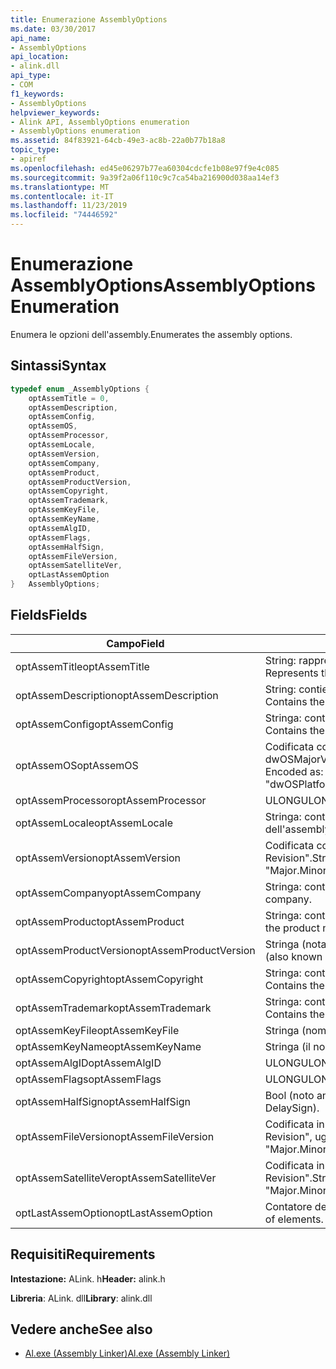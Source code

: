 ```yaml
---
title: Enumerazione AssemblyOptions
ms.date: 03/30/2017
api_name:
- AssemblyOptions
api_location:
- alink.dll
api_type:
- COM
f1_keywords:
- AssemblyOptions
helpviewer_keywords:
- Alink API, AssemblyOptions enumeration
- AssemblyOptions enumeration
ms.assetid: 84f83921-64cb-49e3-ac8b-22a0b77b18a8
topic_type:
- apiref
ms.openlocfilehash: ed45e06297b77ea60304cdcfe1b08e97f9e4c085
ms.sourcegitcommit: 9a39f2a06f110c9c7ca54ba216900d038aa14ef3
ms.translationtype: MT
ms.contentlocale: it-IT
ms.lasthandoff: 11/23/2019
ms.locfileid: "74446592"
---
```

# <a name="assemblyoptions-enumeration"></a><span data-ttu-id="9cfff-102">Enumerazione AssemblyOptions</span><span class="sxs-lookup"><span data-stu-id="9cfff-102">AssemblyOptions Enumeration</span></span>
<span data-ttu-id="9cfff-103">Enumera le opzioni dell'assembly.</span><span class="sxs-lookup"><span data-stu-id="9cfff-103">Enumerates the assembly options.</span></span>  
  
## <a name="syntax"></a><span data-ttu-id="9cfff-104">Sintassi</span><span class="sxs-lookup"><span data-stu-id="9cfff-104">Syntax</span></span>  
  
```cpp  
typedef enum _AssemblyOptions {  
    optAssemTitle = 0,  
    optAssemDescription,  
    optAssemConfig,  
    optAssemOS,  
    optAssemProcessor,  
    optAssemLocale,  
    optAssemVersion,  
    optAssemCompany,  
    optAssemProduct,  
    optAssemProductVersion,  
    optAssemCopyright,  
    optAssemTrademark,  
    optAssemKeyFile,  
    optAssemKeyName,  
    optAssemAlgID,  
    optAssemFlags,  
    optAssemHalfSign,  
    optAssemFileVersion,  
    optAssemSatelliteVer,  
    optLastAssemOption  
}   AssemblyOptions;  
```  
  
## <a name="fields"></a><span data-ttu-id="9cfff-105">Fields</span><span class="sxs-lookup"><span data-stu-id="9cfff-105">Fields</span></span>  
  
|<span data-ttu-id="9cfff-106">Campo</span><span class="sxs-lookup"><span data-stu-id="9cfff-106">Field</span></span>|<span data-ttu-id="9cfff-107">Descrizione</span><span class="sxs-lookup"><span data-stu-id="9cfff-107">Description</span></span>|  
|-----------|-----------------|  
|<span data-ttu-id="9cfff-108">optAssemTitle</span><span class="sxs-lookup"><span data-stu-id="9cfff-108">optAssemTitle</span></span>|<span data-ttu-id="9cfff-109">String: rappresenta il titolo dell'assembly.</span><span class="sxs-lookup"><span data-stu-id="9cfff-109">String - Represents the assembly title.</span></span>|  
|<span data-ttu-id="9cfff-110">optAssemDescription</span><span class="sxs-lookup"><span data-stu-id="9cfff-110">optAssemDescription</span></span>|<span data-ttu-id="9cfff-111">String: contiene la descrizione dell'assembly.</span><span class="sxs-lookup"><span data-stu-id="9cfff-111">String - Contains the assembly description.</span></span>|  
|<span data-ttu-id="9cfff-112">optAssemConfig</span><span class="sxs-lookup"><span data-stu-id="9cfff-112">optAssemConfig</span></span>|<span data-ttu-id="9cfff-113">Stringa: contiene la configurazione dell'assembly.</span><span class="sxs-lookup"><span data-stu-id="9cfff-113">String - Contains the assembly configuration.</span></span>|  
|<span data-ttu-id="9cfff-114">optAssemOS</span><span class="sxs-lookup"><span data-stu-id="9cfff-114">optAssemOS</span></span>|<span data-ttu-id="9cfff-115">Codificata come stringa: "dwOSPlatformId. dwOSMajorVersion. dwOSMinorVersion".</span><span class="sxs-lookup"><span data-stu-id="9cfff-115">String - Encoded as: "dwOSPlatformId.dwOSMajorVersion.dwOSMinorVersion".</span></span>|  
|<span data-ttu-id="9cfff-116">optAssemProcessor</span><span class="sxs-lookup"><span data-stu-id="9cfff-116">optAssemProcessor</span></span>|<span data-ttu-id="9cfff-117">ULONG</span><span class="sxs-lookup"><span data-stu-id="9cfff-117">ULONG</span></span>|  
|<span data-ttu-id="9cfff-118">optAssemLocale</span><span class="sxs-lookup"><span data-stu-id="9cfff-118">optAssemLocale</span></span>|<span data-ttu-id="9cfff-119">Stringa: contiene le impostazioni locali dell'assembly.</span><span class="sxs-lookup"><span data-stu-id="9cfff-119">String - Contains the assembly locale.</span></span>|  
|<span data-ttu-id="9cfff-120">optAssemVersion</span><span class="sxs-lookup"><span data-stu-id="9cfff-120">optAssemVersion</span></span>|<span data-ttu-id="9cfff-121">Codificata come stringa: "Major. minor. Build. Revision".</span><span class="sxs-lookup"><span data-stu-id="9cfff-121">String - Encoded as: "Major.Minor.Build.Revision".</span></span>|  
|<span data-ttu-id="9cfff-122">optAssemCompany</span><span class="sxs-lookup"><span data-stu-id="9cfff-122">optAssemCompany</span></span>|<span data-ttu-id="9cfff-123">Stringa: contiene l'azienda.</span><span class="sxs-lookup"><span data-stu-id="9cfff-123">String - Contains the company.</span></span>|  
|<span data-ttu-id="9cfff-124">optAssemProduct</span><span class="sxs-lookup"><span data-stu-id="9cfff-124">optAssemProduct</span></span>|<span data-ttu-id="9cfff-125">Stringa: contiene il nome del prodotto.</span><span class="sxs-lookup"><span data-stu-id="9cfff-125">String - Contains the product name.</span></span>|  
|<span data-ttu-id="9cfff-126">optAssemProductVersion</span><span class="sxs-lookup"><span data-stu-id="9cfff-126">optAssemProductVersion</span></span>|<span data-ttu-id="9cfff-127">Stringa (nota anche come InformationalVersion).</span><span class="sxs-lookup"><span data-stu-id="9cfff-127">String (also known as InformationalVersion).</span></span>|  
|<span data-ttu-id="9cfff-128">optAssemCopyright</span><span class="sxs-lookup"><span data-stu-id="9cfff-128">optAssemCopyright</span></span>|<span data-ttu-id="9cfff-129">Stringa: contiene le informazioni sul copyright.</span><span class="sxs-lookup"><span data-stu-id="9cfff-129">String - Contains the copyright information.</span></span>|  
|<span data-ttu-id="9cfff-130">optAssemTrademark</span><span class="sxs-lookup"><span data-stu-id="9cfff-130">optAssemTrademark</span></span>|<span data-ttu-id="9cfff-131">Stringa: contiene le informazioni sul marchio.</span><span class="sxs-lookup"><span data-stu-id="9cfff-131">String - Contains the trademark information.</span></span>|  
|<span data-ttu-id="9cfff-132">optAssemKeyFile</span><span class="sxs-lookup"><span data-stu-id="9cfff-132">optAssemKeyFile</span></span>|<span data-ttu-id="9cfff-133">Stringa (nome file).</span><span class="sxs-lookup"><span data-stu-id="9cfff-133">String (file name).</span></span>|  
|<span data-ttu-id="9cfff-134">optAssemKeyName</span><span class="sxs-lookup"><span data-stu-id="9cfff-134">optAssemKeyName</span></span>|<span data-ttu-id="9cfff-135">Stringa (il nome della chiave).</span><span class="sxs-lookup"><span data-stu-id="9cfff-135">String (The key name).</span></span>|  
|<span data-ttu-id="9cfff-136">optAssemAlgID</span><span class="sxs-lookup"><span data-stu-id="9cfff-136">optAssemAlgID</span></span>|<span data-ttu-id="9cfff-137">ULONG</span><span class="sxs-lookup"><span data-stu-id="9cfff-137">ULONG</span></span>|  
|<span data-ttu-id="9cfff-138">optAssemFlags</span><span class="sxs-lookup"><span data-stu-id="9cfff-138">optAssemFlags</span></span>|<span data-ttu-id="9cfff-139">ULONG</span><span class="sxs-lookup"><span data-stu-id="9cfff-139">ULONG</span></span>|  
|<span data-ttu-id="9cfff-140">optAssemHalfSign</span><span class="sxs-lookup"><span data-stu-id="9cfff-140">optAssemHalfSign</span></span>|<span data-ttu-id="9cfff-141">Bool (noto anche come DelaySign).</span><span class="sxs-lookup"><span data-stu-id="9cfff-141">Bool (Also known as DelaySign).</span></span>|  
|<span data-ttu-id="9cfff-142">optAssemFileVersion</span><span class="sxs-lookup"><span data-stu-id="9cfff-142">optAssemFileVersion</span></span>|<span data-ttu-id="9cfff-143">Codificata in formato stringa come "Major. minor. Build. Revision", uguale a ProductVersion.</span><span class="sxs-lookup"><span data-stu-id="9cfff-143">String - Encoded as "Major.Minor.Build.Revision"--same as ProductVersion.</span></span>|  
|<span data-ttu-id="9cfff-144">optAssemSatelliteVer</span><span class="sxs-lookup"><span data-stu-id="9cfff-144">optAssemSatelliteVer</span></span>|<span data-ttu-id="9cfff-145">Codificata in formato stringa come "Major. minor. Build. Revision".</span><span class="sxs-lookup"><span data-stu-id="9cfff-145">String - Encoded as "Major.Minor.Build.Revision".</span></span>|  
|<span data-ttu-id="9cfff-146">optLastAssemOption</span><span class="sxs-lookup"><span data-stu-id="9cfff-146">optLastAssemOption</span></span>|<span data-ttu-id="9cfff-147">Contatore del numero di elementi.</span><span class="sxs-lookup"><span data-stu-id="9cfff-147">A counter of the number of elements.</span></span>|  
  
## <a name="requirements"></a><span data-ttu-id="9cfff-148">Requisiti</span><span class="sxs-lookup"><span data-stu-id="9cfff-148">Requirements</span></span>  
 <span data-ttu-id="9cfff-149">**Intestazione:** ALink. h</span><span class="sxs-lookup"><span data-stu-id="9cfff-149">**Header:** alink.h</span></span>  
  
 <span data-ttu-id="9cfff-150">**Libreria**: ALink. dll</span><span class="sxs-lookup"><span data-stu-id="9cfff-150">**Library**: alink.dll</span></span>  
  
## <a name="see-also"></a><span data-ttu-id="9cfff-151">Vedere anche</span><span class="sxs-lookup"><span data-stu-id="9cfff-151">See also</span></span>

- [<span data-ttu-id="9cfff-152">Al.exe (Assembly Linker)</span><span class="sxs-lookup"><span data-stu-id="9cfff-152">Al.exe (Assembly Linker)</span></span>](../../tools/al-exe-assembly-linker.md)

